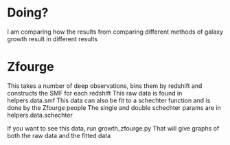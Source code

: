 # Doing?

I am comparing how the results from comparing different methods of galaxy growth result in different results

# Zfourge

This takes a number of deep observations, bins them by redshift and constructs the SMF for each redshift
This raw data is found in helpers.data.smf
This data can also be fit to a schechter function and is done by the Zfourge people
The single and double schechter params are in helpers.data.schechter

If you want to see this data, run growth_zfourge.py
That will give graphs of both the raw data and the fitted data
